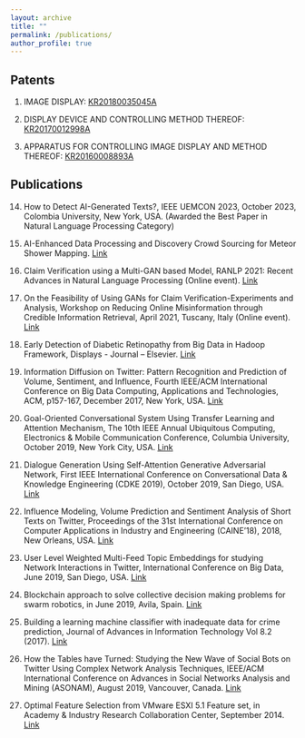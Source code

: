 ```yaml
---
layout: archive
title: ""
permalink: /publications/
author_profile: true
---
```

## Patents
1. IMAGE DISPLAY: [KR20180035045A](https://worldwide.espacenet.com/patent/search/family/061977449/publication/KR20180035045A?q=pn%3DKR20180035045A)

2. DISPLAY DEVICE AND CONTROLLING METHOD THEREOF: [KR20170012998A](https://worldwide.espacenet.com/patent/search/family/058108912/publication/KR20170012998A?q=pn%3DKR20170012998A)

3. APPARATUS FOR CONTROLLING IMAGE DISPLAY AND METHOD THEREOF: [KR20160008893A](https://worldwide.espacenet.com/patent/search/family/055306847/publication/KR20160008893A?q=pn%3DKR20160008893A)

## Publications
14. How to Detect AI-Generated Texts?, IEEE UEMCON 2023, October 2023, Colombia University, New York, USA. (Awarded the 
Best Paper in Natural Language Processing Category)

13. AI-Enhanced Data Processing and Discovery Crowd Sourcing for Meteor Shower Mapping. [Link](https://arxiv.org/pdf/2308.02664.pdf)

12. Claim Verification using a Multi-GAN based Model, RANLP 2021: Recent Advances in Natural Language Processing (Online event). [Link](https://arxiv.org/abs/2103.08001)

11. On the Feasibility of Using GANs for Claim Verification-Experiments and Analysis, Workshop on Reducing Online Misinformation through Credible Information Retrieval, April 2021, Tuscany, Italy (Online event). [Link](https://par.nsf.gov/servlets/purl/10292222)

10. Early Detection of Diabetic Retinopathy from Big Data in Hadoop Framework, Displays - Journal – Elsevier. [Link](https://par.nsf.gov/servlets/purl/10292222)

9. Information Diffusion on Twitter: Pattern Recognition and Prediction of Volume, Sentiment, and Influence, Fourth IEEE/ACM International Conference on Big Data Computing, Applications and Technologies, ACM, p157-167, December 2017, New York, USA. [Link](https://dl.acm.org/doi/pdf/10.1145/3148055.3148078)

8. Goal-Oriented Conversational System Using Transfer Learning and Attention Mechanism, The 10th IEEE Annual Ubiquitous Computing, Electronics & Mobile Communication Conference, Columbia University, October 2019, New York City, USA. [Link](https://www.researchgate.net/profile/Amartya-Hatua/publication/339258591_Goal-Oriented_Conversational_System_Using_Transfer_Learning_and_Attention_Mechanism/links/5e7e1e2d299bf1a91b8246d0/Goal-Oriented-Conversational-System-Using-Transfer-Learning-and-Attention-Mechanism.pdf)

7. Dialogue Generation Using Self-Attention Generative Adversarial Network, First IEEE International Conference on Conversational Data & Knowledge Engineering (CDKE 2019), October 2019, San Diego, USA. [Link](https://ieeexplore.ieee.org/abstract/document/8949377)

6. Influence Modeling, Volume Prediction and Sentiment Analysis of Short Texts on Twitter, Proceedings of the 31st International Conference on Computer Applications in Industry and Engineering (CAINE’18), 2018, New Orleans, USA. [Link](https://www.researchgate.net/profile/Trung-Nguyen-61/publication/332766977_Influence_Modeling_Volume_Prediction_and_Sentiment_Analysis_of_Short_Texts_on_Twitter/links/5cd4f310458515712ea06ce2/Influence-Modeling-Volume-Prediction-and-Sentiment-Analysis-of-Short-Texts-on-Twitter.pdf)

5. User Level Weighted Multi-Feed Topic Embeddings for studying Network Interactions in Twitter, International Conference on Big Data, June 2019, San Diego, USA. [Link](https://www.researchgate.net/profile/Amartya-Hatua/publication/333882767_User_Level_Multi-feed_Weighted_Topic_Embeddings_for_Studying_Network_Interaction_in_Twitter/links/5d1f72f4458515c11c14fe9a/User-Level-Multi-feed-Weighted-Topic-Embeddings-for-Studying-Network-Interaction-in-Twitter.pdf)

4. Blockchain approach to solve collective decision making problems for swarm robotics, in June 2019, Avila, Spain. [Link](https://www.researchgate.net/profile/Amartya-Hatua/publication/333997772_Blockchain_Approach_to_Solve_Collective_Decision_Making_Problems_for_Swarm_Robotics/links/620d571008bee946f384bf2f/Blockchain-Approach-to-Solve-Collective-Decision-Making-Problems-for-Swarm-Robotics.pdf)

3. Building a learning machine classifier with inadequate data for crime prediction, Journal of Advances in Information Technology Vol 8.2 (2017). [Link](https://pdfs.semanticscholar.org/18dc/ca6403ff043db306214cda39e260248d7173.pdf)

2. How the Tables have Turned: Studying the New Wave of Social Bots on Twitter Using Complex Network Analysis Techniques, IEEE/ACM International Conference on Advances in Social Networks Analysis and Mining (ASONAM), August 2019, Vancouver, Canada. [Link](https://www.researchgate.net/profile/Amartya-Hatua/publication/338614538_How_the_tables_have_turned_studying_the_new_wave_of_social_bots_on_Twitter_using_complex_network_analysis_techniques/links/5f4687e2a6fdcc14c5c42af8/How-the-tables-have-turned-studying-the-new-wave-of-social-bots-on-Twitter-using-complex-network-analysis-techniques.pdf)

1. Optimal Feature Selection from VMware ESXI 5.1 Feature set, in Academy & Industry Research Collaboration Center, September 2014. [Link](https://arxiv.org/ftp/arxiv/papers/1410/1410.5784.pdf)